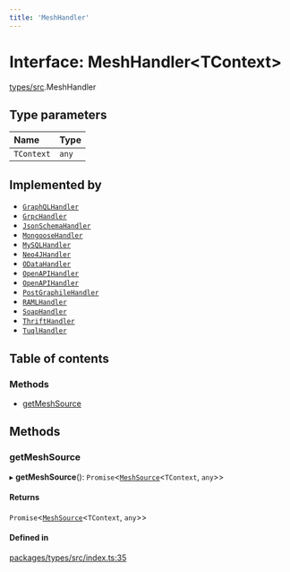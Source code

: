 ```yaml
---
title: 'MeshHandler'
---
```


# Interface: MeshHandler<TContext\>

[types/src](../modules/types_src).MeshHandler

## Type parameters

| Name | Type |
| :------ | :------ |
| `TContext` | `any` |

## Implemented by

- [`GraphQLHandler`](/docs/api/classes/handlers_graphql_src.GraphQLHandler)
- [`GrpcHandler`](/docs/api/classes/handlers_grpc_src.GrpcHandler)
- [`JsonSchemaHandler`](/docs/api/classes/handlers_json_schema_src.JsonSchemaHandler)
- [`MongooseHandler`](/docs/api/classes/handlers_mongoose_src.MongooseHandler)
- [`MySQLHandler`](/docs/api/classes/handlers_mysql_src.MySQLHandler)
- [`Neo4JHandler`](/docs/api/classes/handlers_neo4j_src.Neo4JHandler)
- [`ODataHandler`](/docs/api/classes/handlers_odata_src.ODataHandler)
- [`OpenAPIHandler`](/docs/api/classes/handlers_new_openapi_src.OpenAPIHandler)
- [`OpenAPIHandler`](/docs/api/classes/handlers_openapi_src.OpenAPIHandler)
- [`PostGraphileHandler`](/docs/api/classes/handlers_postgraphile_src.PostGraphileHandler)
- [`RAMLHandler`](/docs/api/classes/handlers_raml_src.RAMLHandler)
- [`SoapHandler`](/docs/api/classes/handlers_soap_src.SoapHandler)
- [`ThriftHandler`](/docs/api/classes/handlers_thrift_src.ThriftHandler)
- [`TuqlHandler`](/docs/api/classes/handlers_tuql_src.TuqlHandler)

## Table of contents

### Methods

- [getMeshSource](types_src.MeshHandler#getmeshsource)

## Methods

### getMeshSource

▸ **getMeshSource**(): `Promise`<[`MeshSource`](../modules/types_src#meshsource)<`TContext`, `any`\>\>

#### Returns

`Promise`<[`MeshSource`](../modules/types_src#meshsource)<`TContext`, `any`\>\>

#### Defined in

[packages/types/src/index.ts:35](https://github.com/Urigo/graphql-mesh/blob/master/packages/types/src/index.ts#L35)
